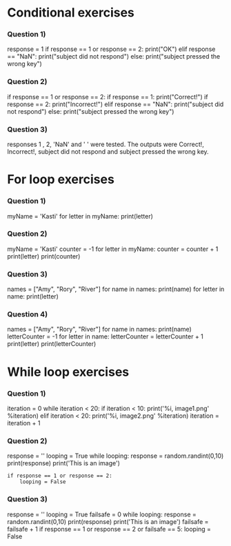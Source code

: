 
# Conditional exercises
### Question 1) 
response = 1
if response == 1 or response == 2:
    print("OK")
elif response == "NaN":
    print("subject did not respond") 
else:
    print("subject pressed the wrong key")
    
### Question 2)
if response == 1 or response == 2:
    if response == 1:
        print("Correct!")
    if response == 2:
        print("Incorrect!")
elif response == "NaN":
    print("subject did not respond") 
else:
    print("subject pressed the wrong key")
    
### Question 3)
responses 1 , 2, 'NaN' and ' ' were tested. The outputs were Correct!, Incorrect!, subject did not respond and subject pressed the wrong key.  

# For loop exercises
### Question 1)
myName = 'Kasti'
for letter in myName:
    print(letter)
    
### Question 2)
myName = 'Kasti'
counter = -1
for letter in myName:
    counter = counter + 1
    print(letter)
    print(counter)
    
### Question 3)
names = ["Amy", "Rory", "River"]
for name in names:
    print(name)
    for letter in name:
        print(letter)
        
### Question 4)
names = ["Amy", "Rory", "River"]
for name in names:
    print(name)
    letterCounter = -1
    for letter in name:
        letterCounter = letterCounter + 1
        print(letter)
        print(letterCounter)
        
# While loop exercises
### Question 1)
iteration = 0
while iteration < 20:
    if iteration < 10:
        print('%i, image1.png' %iteration)
    elif iteration < 20:
        print('%i, image2.png' %iteration)
    iteration = iteration + 1
    
### Question 2)
response = ''
looping = True 
while looping:
    response = random.randint(0,10)
    print(response)
    print('This is an image')
    
    if response == 1 or response == 2:
        looping = False
    
### Question 3)
response = ''
looping = True 
failsafe = 0
while looping:
    response = random.randint(0,10)
    print(response)
    print('This is an image')
    failsafe = failsafe + 1
    if response == 1 or response == 2 or failsafe == 5:
        looping = False
